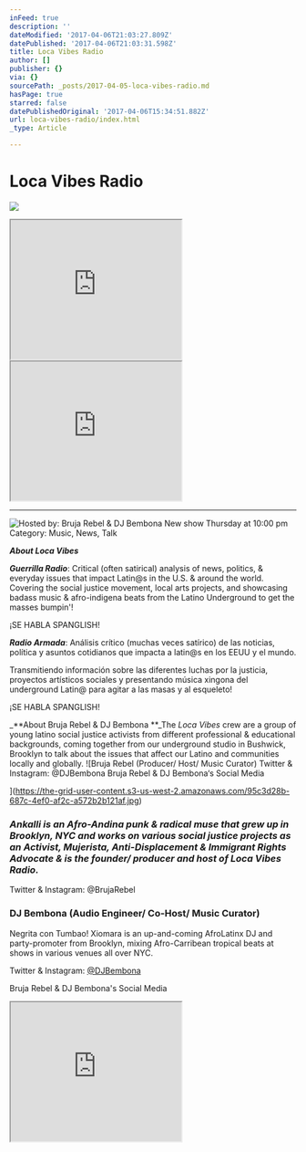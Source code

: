 ```yaml
---
inFeed: true
description: ''
dateModified: '2017-04-06T21:03:27.809Z'
datePublished: '2017-04-06T21:03:31.598Z'
title: Loca Vibes Radio
author: []
publisher: {}
via: {}
sourcePath: _posts/2017-04-05-loca-vibes-radio.md
hasPage: true
starred: false
datePublishedOriginal: '2017-04-06T15:34:51.882Z'
url: loca-vibes-radio/index.html
_type: Article

---
```

# Loca Vibes Radio
![](https://the-grid-user-content.s3-us-west-2.amazonaws.com/71ee35cb-9bf1-4f81-9383-652a7d40419c.jpg)

<iframe src="https://the-grid.github.io/ed-userhtml/?g=eJxdkEFOwzAQRa8SWSrL2hSIENRFPUk02NPaqpOxZsaNuD0hXVDYPj09ff19PjGM2M05avLm0bmN6RLmc1JveudMJ4GplDydvZnIdKv-SRyRb0A4eJNUq7xZO2-F2hRDoRa3gUZbC3wh24_Gxa_S5uloLdT8X1SGcBG7e3W7l_7Z9Q8w1ndoSsNPwp-gCK4s5YgDYwHFeIcl0TwsoREnFa_c7nCTZexfxFhJFvE3cM3SoKyaOezt7ZfDN5aVZ5U" height="244" style=""></iframe>

<iframe src="https://the-grid.github.io/ed-userhtml/?g=eJxtkNFqwzAMRX8lGLrHOlkgD1vdsi8JXqzWBiUykrywv1_mPLSFvp57uFfolK7sZ2jWFDQ607XtwTQR0i2qM0PbmkYmJsS03JxZyDRV_yYOwDsQnpyJqlk-rF2PQmUJE1IJx4lmm9H_AttLYXRVOvRf1vqcXomYRMV2w3vXD3335uf86YvS-J855QIVxRRgZECvENzVo-xYIq3j1jTDonK3Ky6yXfuMGDJtaw8FP0mKx6qZ88nujzn_AUKraG0" height="244" style=""></iframe>

---

![Hosted by:
Bruja Rebel & DJ Bembona
New show Thursday at 10:00 pm
Category: Music, News, Talk
](https://the-grid-user-content.s3-us-west-2.amazonaws.com/d5f3240a-85df-4d26-9fcd-383b5243f864.jpg)

_**About Loca Vibes**_

_**Guerrilla Radio**_: Critical (often satirical) analysis of news, politics, & everyday issues that impact Latin@s in the U.S. & around the world. Covering the social justice movement, local arts projects, and showcasing badass music & afro-indigena beats from the Latino Underground to get the masses bumpin'!

¡SE HABLA SPANGLISH!

_**Radio Armada**_: Análisis crítico (muchas veces satírico) de las noticias, política y asuntos cotidianos que impacta a latin@s en los EEUU y el mundo.

Transmitiendo información sobre las diferentes luchas por la justicia, proyectos artísticos sociales y presentando música xingona del underground Latin@ para agitar a las masas y al esqueleto!

¡SE HABLA SPANGLISH!

_**About Bruja Rebel & DJ Bembona **_The _Loca Vibes_ crew are a group of young latino social justice activists from different professional & educational backgrounds, coming together from our underground studio in Bushwick, Brooklyn to talk about the issues that affect our Latino and communities locally and globally.
![Bruja Rebel
(Producer/ Host/ Music Curator)
Twitter & Instagram: @DJBembona
Bruja Rebel & DJ Bembona‘s Social Media

](https://the-grid-user-content.s3-us-west-2.amazonaws.com/95c3d28b-687c-4ef0-af2c-a572b2b121af.jpg)

### _Ankalli is an Afro-Andina punk & radical muse that grew up in Brooklyn, NYC and works on various social justice projects as an Activist, Mujerista, Anti-Displacement & Immigrant Rights Advocate & is the founder/ producer and host of Loca Vibes Radio._

Twitter & Instagram: @BrujaRebel

### DJ Bembona (Audio Engineer/ Co-Host/ Music Curator)  
Negrita con Tumbao! Xiomara is an up-and-coming AfroLatinx DJ and party-promoter from Brooklyn, mixing Afro-Carribean tropical beats at shows in various venues all over NYC.

Twitter & Instagram: [@DJBembona][0]

Bruja Rebel & DJ Bembona's Social Media

<iframe src="https://the-grid.github.io/ed-userhtml/?g=eJzLKCkpsNLXL0pMycxPK0pNTSrKz8_OqczTS87P1S_ISaxMLYJSehkluTkAsloSQg" height="244" style=""></iframe>



[0]: https://twitter.com/DJBembona